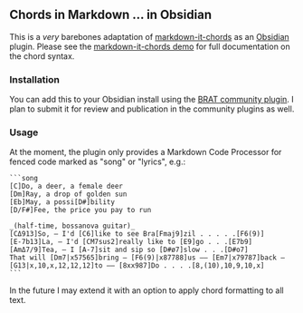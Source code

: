 ## Chords in Markdown ... in Obsidian

This is a *very* barebones adaptation of [markdown-it-chords] as an [Obsidian] plugin.
Please see the [markdown-it-chords demo] for full documentation on the chord syntax.

[markdown-it-chords]: https://github.com/dnotes/markdown-it-chords
[Obsidian]: https://obsidian.md
[markdown-it-chords demo]: https://dnotes.github.io/markdown-it-chords/

### Installation

You can add this to your Obsidian install using the [BRAT community plugin].
I plan to submit it for review and publication in the community plugins as well.

[BRAT community plugin]: https://github.com/TfTHacker/obsidian42-brat

### Usage

At the moment, the plugin only provides a Markdown Code Processor for fenced code marked
as "song" or "lyrics", e.g.:

	```song
	[C]Do, a deer, a female deer
	[Dm]Ray, a drop of golden sun
	[Eb]May, a possi[D#]bility
	[D/F#]Fee, the price you pay to run

	_(half-time, bossanova guitar)_
	[CΔ913]So, — I'd [C6]like to see Bra[Fmaj9]zil . . . . .[F6(9)]
	[E-7b13]La, — I'd [CM7sus2]really like to [E9]go . . .[E7b9]
	[AmΔ7/9]Tea, — I [A-7]sit and sip so [D#ø7]slow . . .[D#o7]
	That will [Dm7|x57565]bring — [F6(9)|x87788]us —— [Em7|x79787]back — [G13|x,10,x,12,12,12]to —— [8xx987]Do . . . .[8,(10),10,9,10,x]
	```

In the future I may extend it with an option to apply chord formatting to all text.
